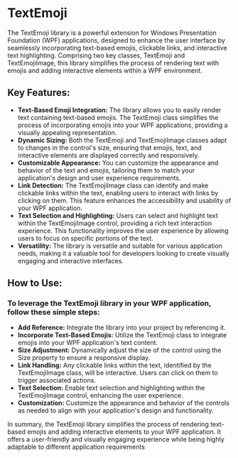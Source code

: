 # TextEmoji
The TextEmoji library is a powerful extension for Windows Presentation Foundation (WPF) applications, 
designed to enhance the user interface by seamlessly incorporating text-based emojis, clickable links, 
and interactive text highlighting. Comprising two key classes, TextEmoji and TextEmojiImage, 
this library simplifies the process of rendering text with emojis and adding interactive elements within a WPF environment.

## Key Features:

- __Text-Based Emoji Integration:__ The library allows you to easily render text containing text-based emojis. The TextEmoji class simplifies the process of incorporating emojis into your WPF applications, providing a visually appealing representation.
- __Dynamic Sizing:__ Both the TextEmoji and TextEmojiImage classes adapt to changes in the control's size, ensuring that emojis, text, and interactive elements are displayed correctly and responsively.
- __Customizable Appearance:__ You can customize the appearance and behavior of the text and emojis, tailoring them to match your application's design and user experience requirements.
- __Link Detection:__ The TextEmojiImage class can identify and make clickable links within the text, enabling users to interact with links by clicking on them. This feature enhances the accessibility and usability of your WPF application.
- __Text Selection and Highlighting:__ Users can select and highlight text within the TextEmojiImage control, providing a rich text interaction experience. This functionality improves the user experience by allowing users to focus on specific portions of the text.
- __Versatility:__ The library is versatile and suitable for various application needs, making it a valuable tool for developers looking to create visually engaging and interactive interfaces.

## How to Use:
### To leverage the TextEmoji library in your WPF application, follow these simple steps:

- __Add Reference:__ Integrate the library into your project by referencing it.
- __Incorporate Text-Based Emojis:__ Utilize the TextEmoji class to integrate emojis into your WPF application's text content.
- __Size Adjustment:__ Dynamically adjust the size of the control using the Size property to ensure a responsive display.
- __Link Handling:__ Any clickable links within the text, identified by the TextEmojiImage class, will be interactive. Users can click on them to trigger associated actions.
- __Text Selection:__ Enable text selection and highlighting within the TextEmojiImage control, enhancing the user experience.
- __Customization:__ Customize the appearance and behavior of the controls as needed to align with your application's design and functionality.

In summary, the TextEmoji library simplifies the process of rendering text-based emojis and adding interactive elements to your WPF application. 
It offers a user-friendly and visually engaging experience while being highly adaptable to different application requirements
